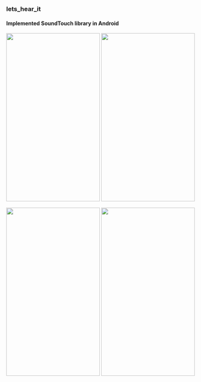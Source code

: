 ### lets_hear_it
#### Implemented SoundTouch library in Android

<img src="https://github.com/vikassharma96/lets_hear_it/blob/master/images/1.png" width="250" height="450" />  <img src="https://github.com/vikassharma96/lets_hear_it/blob/master/images/2.png" width="250" height="450" />

<img src="https://github.com/vikassharma96/lets_hear_it/blob/master/images/3.png" width="250" height="450" />  <img src="https://github.com/vikassharma96/lets_hear_it/blob/master/images/4.png" width="250" height="450" />
